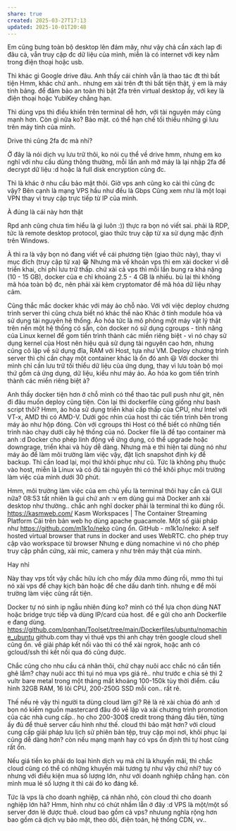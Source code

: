 ```yaml
---
share: true
created: 2025-03-27T17:13
updated: 2025-10-01T20:48
---
```

Em cũng bưng toàn bộ desktop lên đám mây, như vậy chả cần xách lap đi đâu cả, vẫn truy cập đc dữ liệu của mình, miễn là có internet với key nằm trong điện thoại hoặc usb.

Thì khác gì Google drive đâu. Anh thấy cái chính vẫn là thao tác đt thì bất tiện
Hmm, khác chứ anh.. nhưng em xài trên đt thì bất tiện thật, ý em là máy tính bảng.
để đảm bảo an toàn thì bật 2fa trên virtual desktop ấy, với key là điện thoại hoặc YubiKey chẳng hạn.

Thì dùng vps thì điều khiển trên terminal dễ hơn, với tài nguyên máy cũng mạnh hơn. Còn gì nữa ko?
Bảo mật.
có thể hạn chế tối thiểu những gì lưu trên máy tính của mình.

Drive thì cũng 2fa đc mà nhỉ?

Ở đây là nói dịch vụ lưu trữ thôi, ko nói cụ thể về drive
hmm, nhưng em ko nghĩ với nhu cầu dùng thông thường, mỗi lần anh mở máy là lại nhập 2fa để decrypt dữ liệu :d
hoặc là full disk encryption cũng đc.

Thì là khác ở nhu cầu bảo mật thôi. Giờ vps anh cũng ko cài thì cũng đc vậy?
Bên cạnh là mạng VPS hầu như đều là Gbps
Cũng xem như là một loại VPN thay vì truy cập trực tiếp từ IP của mình.

À đúng là cái này hơn thật

Rpd anh cũng chưa tìm hiểu là gì luôn :))
thực ra bọn nó viết sai.
phải là RDP, tức là remote desktop protocol, giao thức truy cập từ xa sử dụng mặc định trên Windows.

À thì ra là vậy
bọn nó đang viết về cái phương tiện (giao thức này), thay vì mục đích (truy cập từ xa) 😁
Nhưng mà về khoản vps thì em xài docker vì dễ triển khai, chi phí lưu trữ thấp.
chứ xài cả vps thì mỗi lần bung ra khá nặng (10 - 15 GB), docker của e chỉ khoảng 2.5 - 4 GB là nhiều.
bù lại thì không mã hóa toàn bộ đc, nên phải xài kèm cryptomator để mã hóa dữ liệu nhạy cảm.

Cũng thắc mắc docker khác với máy ảo chỗ nào. Với với việc deploy chương trình server thì cũng chưa biết nó khác thế nào
Khác ở tính module hóa và sử dụng tài nguyên hệ thống. Ảo hóa tức là mô phỏng một máy vật lý thật trên nền một hệ thống có sẵn, còn docker nó sử dụng cgroups - tính năng của Linux kernel để gom tiến trình thành các miền riêng biệt - vì nó chạy sử dụng kernel của Host nên hiệu quả sử dụng tài nguyên cao hơn, nhưng cũng cô lập về sử dụng đĩa, RAM với Host, tựa như VM.
Deploy chương trình server thì chỉ cần chạy một container khác là ổn đó anh 😃
Với docker thì mình chỉ cần lưu trữ tối thiểu dữ liệu của ứng dụng, thay vì lưu toàn bộ mọi thứ gồm cả ứng dụng, dữ liệu, kiểu như máy ảo.
Ảo hóa ko gom tiến trình thành các miền riêng biệt à?

Anh thấy docker tiện hơn ở chỗ mình có thể thao tác pull push như git, nên đi đâu muốn deploy cũng tiện. Còn lại thì dockerfile cũng giống như bash script thôi?
Hmm, ảo hóa sử dụng triển khai cấp thấp của CPU, như Intel với VT-x, AMD thì có AMD-V. Dưới góc nhìn của host thì các tiến trình bên trong máy ảo như hộp đóng.
Còn với cgroups thì Host có thể biết có những tiến trình nào chạy dưới cây hệ thống của nó.
Docker file là để tạo container mà anh :d
Docker cho phép linh động về ứng dụng, có thể upgrade hoặc downgrage, triển khai và hủy dễ dàng.
Nhưng mà e thì hiện tại dùng nó như máy ảo để làm môi trường làm việc vậy, đặt lịch snapshot định kỳ để backup.
Thì cần load lại, mọi thứ khôi phục như cũ.
Tức là không phụ thuộc vào host, miễn là Linux và có đủ tài nguyên thì có thể khôi phục môi trường làm việc của mình dưới 30 phút.

Hmm, môi trường làm việc của em chủ yếu là terminal thôi hay cần cả GUI nữa?
08:53
tất nhiên là gui chứ anh :v
em dùng gui mà
Docker anh xài desktop như thường.. chắc anh nghĩ docker phải là terminal thì ko đúng rồi.
https://kasmweb.com/
Kasm Workspaces | The Container Streaming Platform
Cái trên bản web họ dùng apache guacamole.
Một số giải pháp như https://github.com/m1k1o/neko cũng ổn.
GitHub - m1k1o/neko: A self hosted virtual browser that runs in docker and uses WebRTC.
cho phép truy cập vào workspace từ browser
Nhưng e dùng nomachine vì nó cho phép truy cập phần cứng, xài mic, camera y như trên máy thật của mình.

Hay nhỉ

Này thay vps tốt vậy chắc hữu ích cho mấy đứa mmo
đúng rồi, mmo thì tụi nó xài vps để chạy kịch bản hoặc để che dấu danh tính.
nhưng e để môi trường làm việc cũng rất tiện.

Docker tự nó sinh ip ngẫu nhiên đúng ko?
mình có thể lựa chọn dùng NAT hoặc bridge trực tiếp và dùng IP/card của host.
để e gửi cho anh Dockerfile e đang dùng.
https://github.com/pqnhan/Toolset/tree/main/Dockerfiles/ubuntu/nomachine_ubuntu
github.com
thay vì thuê vps thì anh chạy trên google cloud shell cũng ổn.
về giải pháp kết nối vào thì có thể xài ngrok, hoặc anh có gcloud/ssh thì kết nối qua đó cũng được.

Chắc cũng cho nhu cầu cá nhân thôi, chứ chạy nuôi acc chắc nó cắn tiền ghê lắm?
chạy nuôi acc thì tụi nó mua vps giá rẻ..
như trước e chia sẻ thì 2 vultr bare metal trong một tháng mất khoảng 100-150k tùy thời điểm.
cấu hình 32GB RAM, 16 lõi CPU, 200-250G SSD mỗi con.. rất rẻ.

Thế nếu rẻ vậy thì người ta dùng cloud làm gì?
Rẻ là rẻ xài chùa đó anh :d
bọn nó kiếm nguồn mastercard đâu đó về lập và xài chương trình promotion của các nhà cung cấp.. họ cho 200-300$ credit trong tháng đầu tiên, từng ấy đủ để thuê server cấu hình như thế.
cloud thì bảo mật hơn? với cloud cung cấp giải pháp lưu lịch sử phiên bản tệp, truy cập mọi nơi, khôi phục lại cũng dễ dàng hơn?
còn nếu mạng mạnh hay có vps ổn định thì tự host cũng rất ổn.

Nếu giá tiền ko phải do loại hình dịch vụ mà chỉ là khuyến mãi, thì chắc cloud cũng có thể có những khuyến mãi tương tự như vậy chứ nhỉ?
tuy có nhưng với điều kiện mua số lượng lớn, như với doanh nghiệp chẳng hạn.
còn mình mua lẻ số lượng ít thì cái đó ko đáng kể.

Tức là vps là cho doanh nghiệp, cá nhân nhỏ, còn cloud thì cho doanh nghiệp lớn hả?
Hmm, hình như có chút nhầm lẫn ở đây :d
VPS là một/một số server đơn lẻ được thuê.
cloud bao gồm cả vps? nhưung nghĩa rộng hơn bao gồm cả dịch vụ bảo mật, theo dõi, điện toán, hệ thống CDN, vv..